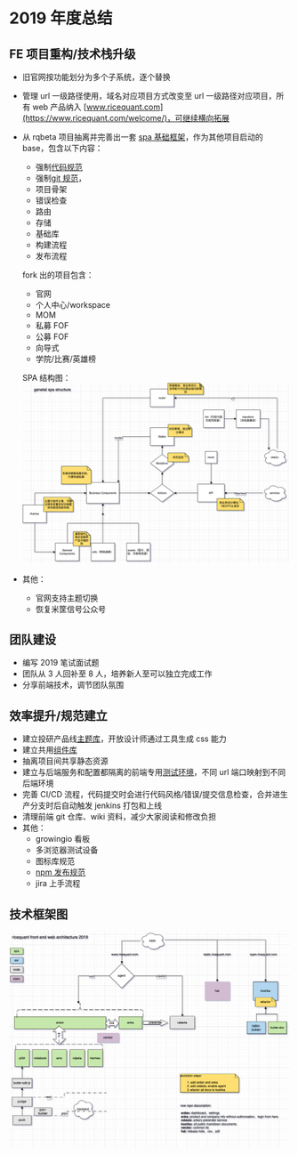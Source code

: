# 2019 年度总结

## FE 项目重构/技术栈升级

- 旧官网按功能划分为多个子系统，逐个替换
- 管理 url 一级路径使用，域名对应项目方式改变至 url 一级路径对应项目，所有 web 产品纳入 [www.ricequant.com](https://www.ricequant.com/welcome/)，可继续横向拓展
- 从 rqbeta 项目抽离并完善出一套 [spa 基础框架](https://github.com/anson09/crystal)，作为其他项目启动的 base，包含以下内容：

  - 强制[代码规范](https://blog.anson.ltd/2019/团队规范#代码规范)
  - 强制[git 规范](https://blog.anson.ltd/2019/团队规范#git-flow)，
  - 项目骨架
  - 错误检查
  - 路由
  - 存储
  - 基础库
  - 构建流程
  - 发布流程

  fork 出的项目包含：

  - 官网
  - 个人中心/workspace
  - MOM
  - 私募 FOF
  - 公募 FOF
  - 向导式
  - 学院/比赛/英雄榜

  SPA 结构图：
  ![image](../assets/images/2019-2-1.png)

- 其他：
  - 官网支持主题切换
  - 恢复米筐信号公众号

## 团队建设

- 编写 2019 笔试面试题
- 团队从 3 人回补至 8 人，培养新人至可以独立完成工作
- 分享前端技术，调节团队氛围

## 效率提升/规范建立

- 建立投研产品线[主题库](https://github.com/anson09/rqthemes)，开放设计师通过工具生成 css 能力
- 建立共用[组件库](https://github.com/anson09/rqcomponents)
- 抽离项目间共享静态资源
- 建立与后端服务和配置都隔离的前端专用[测试环境](https://anka.ricequant.com/welcome/)，不同 url 端口映射到不同后端环境
- 完善 CI/CD 流程，代码提交时会进行代码风格/错误/提交信息检查，合并进生产分支时后自动触发 jenkins 打包和上线
- 清理前端 git 仓库、wiki 资料，减少大家阅读和修改负担
- 其他：
  - growingio 看板
  - 多浏览器测试设备
  - 图标库规范
  - [npm 发布规范](https://blog.anson.ltd/2019/团队规范#npm-发包约定)
  - jira 上手流程

## 技术框架图

![image](../assets/images/2019-2-2.png)
